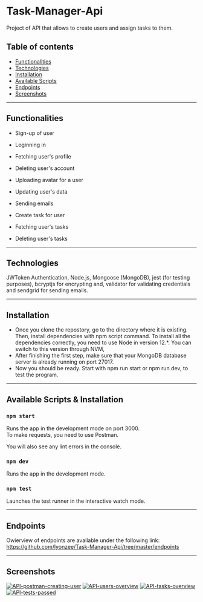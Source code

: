 # Task-Manager-Api
Project of API that allows to create users and assign tasks to them.

## Table of contents

* [Functionalities](#functionalities)
* [Technologies](#technologies)
* [Installation](#installation)
* [Available Scripts](#available-scripts)
* [Endpoints](#endpoints)
* [Screenshots](#screenshots)

_________________________________________________________________________________

## Functionalities

* Sign-up of user
* Loginning in
* Fetching user's profile
* Deleting user's account
* Uploading avatar for a user
* Updating user's data
* Sending emails

* Create task for user
* Fetching user's tasks
* Deleting user's tasks

_________________________________________________________________________________

## Technologies 
JWToken Authentication, Node.js, Mongoose (MongoDB), jest (for testing purposes), bcryptjs for encrypting and, validator for validating credentials and sendgrid for sending emails.

_________________________________________________________________________________

## Installation

* Once you clone the repostory, go to the directory where it is existing. Then, install dependencies with npm script command.
To install all the dependencies correctly, you need to use Node in version 12.*. You can switch to this version through NVM,
* After finishing the first step, make sure that your MongoDB database server is already running on port 27017.
* Now you should be ready. Start with npm run start or npm run dev, to test the program.

_________________________________________________________________________________

## Available Scripts & Installation

### `npm start`

Runs the app in the development mode on port 3000.<br />
To make requests, you need to use Postman.

You will also see any lint errors in the console.

### `npm dev`

Runs the app in the development mode.<br />

### `npm test`

Launches the test runner in the interactive watch mode.<br />

_________________________________________________________________________________

## Endpoints

Owierview of endpoints are available under the following link:
https://github.com/lyonzee/Task-Manager-Api/tree/master/endpoints

__________________________________________________________________________________

## Screenshots

<a href="https://ibb.co/zhTgLn5"><img src="https://i.ibb.co/SX4g1sx/API-postman-creating-user.png" alt="API-postman-creating-user" border="0"></a>
<a href="https://ibb.co/FmL6RqM"><img src="https://i.ibb.co/WG4nmpw/API-users-overview.png" alt="API-users-overview" border="0"></a>
<a href="https://ibb.co/6wkhK6J"><img src="https://i.ibb.co/B39Dh8K/API-tasks-overview.png" alt="API-tasks-overview" border="0"></a>
<a href="https://ibb.co/HGssmK5"><img src="https://i.ibb.co/SV88q6F/API-tests-passed.png" alt="API-tests-passed" border="0"></a>
